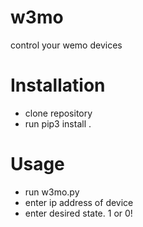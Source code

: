 # w3mo
control your wemo devices

# Installation
* clone repository
* run pip3 install .

# Usage
* run w3mo.py
* enter ip address of device
* enter desired state. 1 or 0!